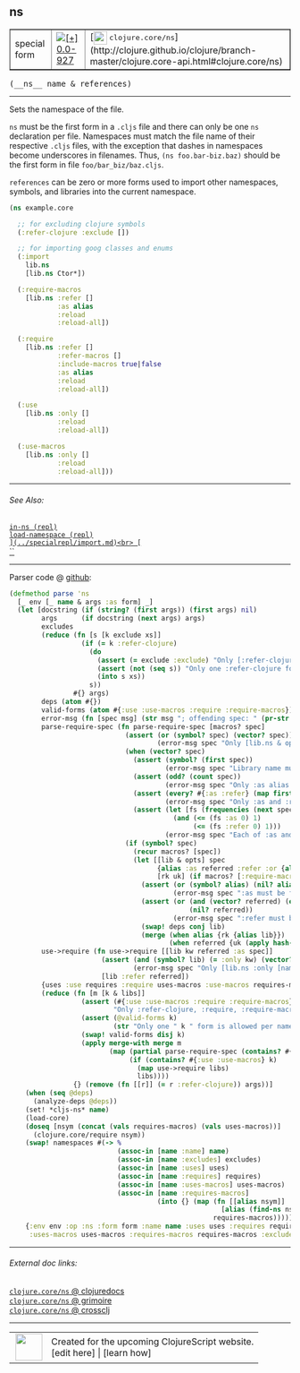 ## ns



 <table border="1">
<tr>
<td>special form</td>
<td><a href="https://github.com/cljsinfo/cljs-api-docs/tree/0.0-927"><img valign="middle" alt="[+] 0.0-927" title="Added in 0.0-927" src="https://img.shields.io/badge/+-0.0--927-lightgrey.svg"></a> </td>
<td>
[<img height="24px" valign="middle" src="http://i.imgur.com/1GjPKvB.png"> <samp>clojure.core/ns</samp>](http://clojure.github.io/clojure/branch-master/clojure.core-api.html#clojure.core/ns)
</td>
</tr>
</table>


 <samp>
(__ns__ name & references)<br>
</samp>

---

Sets the namespace of the file.

`ns` must be the first form in a `.cljs` file and there can only be one `ns`
declaration per file. Namespaces must match the file name of their respective
`.cljs` files, with the exception that dashes in namespaces become underscores
in filenames. Thus, `(ns foo.bar-biz.baz)` should be the first form in file
`foo/bar_biz/baz.cljs`.

`references` can be zero or more forms used to import other namespaces, symbols,
and libraries into the current namespace.

```clj
(ns example.core

  ;; for excluding clojure symbols
  (:refer-clojure :exclude [])

  ;; for importing goog classes and enums
  (:import
    lib.ns
    [lib.ns Ctor*])

  (:require-macros
    [lib.ns :refer []
            :as alias
            :reload
            :reload-all])

  (:require
    [lib.ns :refer []
            :refer-macros []
            :include-macros true|false
            :as alias
            :reload
            :reload-all])

  (:use
    [lib.ns :only []
            :reload
            :reload-all])

  (:use-macros
    [lib.ns :only []
            :reload
            :reload-all]))
```



---


###### See Also:

[`in-ns (repl)`](../specialrepl/in-ns.md)<br>
[`load-namespace (repl)`](../specialrepl/load-namespace.md)<br>
[``](../specialrepl/import.md)<br>
[``](../specialrepl/require.md)<br>
[``](../specialrepl/require-macros.md)<br>

---




Parser code @ [github](https://github.com/clojure/clojurescript/blob/r1450/src/clj/cljs/analyzer.clj#L591-L668):

```clj
(defmethod parse 'ns
  [_ env [_ name & args :as form] _]
  (let [docstring (if (string? (first args)) (first args) nil)
        args      (if docstring (next args) args)
        excludes
        (reduce (fn [s [k exclude xs]]
                  (if (= k :refer-clojure)
                    (do
                      (assert (= exclude :exclude) "Only [:refer-clojure :exclude [names]] form supported")
                      (assert (not (seq s)) "Only one :refer-clojure form is allowed per namespace definition")
                      (into s xs))
                    s))
                #{} args)
        deps (atom #{})
        valid-forms (atom #{:use :use-macros :require :require-macros})
        error-msg (fn [spec msg] (str msg "; offending spec: " (pr-str spec)))
        parse-require-spec (fn parse-require-spec [macros? spec]
                             (assert (or (symbol? spec) (vector? spec))
                                     (error-msg spec "Only [lib.ns & options] and lib.ns specs supported in :require / :require-macros"))
                             (when (vector? spec)
                               (assert (symbol? (first spec))
                                       (error-msg spec "Library name must be specified as a symbol in :require / :require-macros"))
                               (assert (odd? (count spec))
                                       (error-msg spec "Only :as alias and :refer [names] options supported in :require"))
                               (assert (every? #{:as :refer} (map first (partition 2 (next spec))))
                                       (error-msg spec "Only :as and :refer options supported in :require / :require-macros"))
                               (assert (let [fs (frequencies (next spec))]
                                         (and (<= (fs :as 0) 1)
                                              (<= (fs :refer 0) 1)))
                                       (error-msg spec "Each of :as and :refer options may only be specified once in :require / :require-macros")))
                             (if (symbol? spec)
                               (recur macros? [spec])
                               (let [[lib & opts] spec
                                     {alias :as referred :refer :or {alias lib}} (apply hash-map opts)
                                     [rk uk] (if macros? [:require-macros :use-macros] [:require :use])]
                                 (assert (or (symbol? alias) (nil? alias))
                                         (error-msg spec ":as must be followed by a symbol in :require / :require-macros"))
                                 (assert (or (and (vector? referred) (every? symbol? referred))
                                             (nil? referred))
                                         (error-msg spec ":refer must be followed by a vector of symbols in :require / :require-macros"))
                                 (swap! deps conj lib)
                                 (merge (when alias {rk {alias lib}})
                                        (when referred {uk (apply hash-map (interleave referred (repeat lib)))})))))
        use->require (fn use->require [[lib kw referred :as spec]]
                       (assert (and (symbol? lib) (= :only kw) (vector? referred) (every? symbol? referred))
                               (error-msg spec "Only [lib.ns :only [names]] specs supported in :use / :use-macros"))
                       [lib :refer referred])
        {uses :use requires :require uses-macros :use-macros requires-macros :require-macros :as params}
        (reduce (fn [m [k & libs]]
                  (assert (#{:use :use-macros :require :require-macros} k)
                          "Only :refer-clojure, :require, :require-macros, :use and :use-macros libspecs supported")
                  (assert (@valid-forms k)
                          (str "Only one " k " form is allowed per namespace definition"))
                  (swap! valid-forms disj k)
                  (apply merge-with merge m
                         (map (partial parse-require-spec (contains? #{:require-macros :use-macros} k))
                              (if (contains? #{:use :use-macros} k)
                                (map use->require libs)
                                libs))))
                {} (remove (fn [[r]] (= r :refer-clojure)) args))]
    (when (seq @deps)
      (analyze-deps @deps))
    (set! *cljs-ns* name)
    (load-core)
    (doseq [nsym (concat (vals requires-macros) (vals uses-macros))]
      (clojure.core/require nsym))
    (swap! namespaces #(-> %
                           (assoc-in [name :name] name)
                           (assoc-in [name :excludes] excludes)
                           (assoc-in [name :uses] uses)
                           (assoc-in [name :requires] requires)
                           (assoc-in [name :uses-macros] uses-macros)
                           (assoc-in [name :requires-macros]
                                     (into {} (map (fn [[alias nsym]]
                                                     [alias (find-ns nsym)])
                                                   requires-macros)))))
    {:env env :op :ns :form form :name name :uses uses :requires requires
     :uses-macros uses-macros :requires-macros requires-macros :excludes excludes}))
```

<!--
Repo - tag - source tree - lines:

 <pre>
clojurescript @ r1450
└── src
    └── clj
        └── cljs
            └── <ins>[analyzer.clj:591-668](https://github.com/clojure/clojurescript/blob/r1450/src/clj/cljs/analyzer.clj#L591-L668)</ins>
</pre>

-->

---



###### External doc links:

[`clojure.core/ns` @ clojuredocs](http://clojuredocs.org/clojure.core/ns)<br>
[`clojure.core/ns` @ grimoire](http://conj.io/store/v1/org.clojure/clojure/1.7.0-beta3/clj/clojure.core/ns/)<br>
[`clojure.core/ns` @ crossclj](http://crossclj.info/fun/clojure.core/ns.html)<br>

---

 <table>
<tr><td>
<img valign="middle" align="right" width="48px" src="http://i.imgur.com/Hi20huC.png">
</td><td>
Created for the upcoming ClojureScript website.<br>
[edit here] | [learn how]
</td></tr></table>

[edit here]:https://github.com/cljsinfo/cljs-api-docs/blob/master/cljsdoc/special/ns.cljsdoc
[learn how]:https://github.com/cljsinfo/cljs-api-docs/wiki/cljsdoc-files

<!--

This information was too distracting to show to readers, but I'll leave it
commented here since it is helpful to:

- pretty-print the data used to generate this document
- and show how to retrieve that data



The API data for this symbol:

```clj
{:description "Sets the namespace of the file.\n\n`ns` must be the first form in a `.cljs` file and there can only be one `ns`\ndeclaration per file. Namespaces must match the file name of their respective\n`.cljs` files, with the exception that dashes in namespaces become underscores\nin filenames. Thus, `(ns foo.bar-biz.baz)` should be the first form in file\n`foo/bar_biz/baz.cljs`.\n\n`references` can be zero or more forms used to import other namespaces, symbols,\nand libraries into the current namespace.\n\n```clj\n(ns example.core\n\n  ;; for excluding clojure symbols\n  (:refer-clojure :exclude [])\n\n  ;; for importing goog classes and enums\n  (:import\n    lib.ns\n    [lib.ns Ctor*])\n\n  (:require-macros\n    [lib.ns :refer []\n            :as alias\n            :reload\n            :reload-all])\n\n  (:require\n    [lib.ns :refer []\n            :refer-macros []\n            :include-macros true|false\n            :as alias\n            :reload\n            :reload-all])\n\n  (:use\n    [lib.ns :only []\n            :reload\n            :reload-all])\n\n  (:use-macros\n    [lib.ns :only []\n            :reload\n            :reload-all]))\n```",
 :ns "special",
 :name "ns",
 :signature ["[name & references]"],
 :history [["+" "0.0-927"]],
 :type "special form",
 :related ["specialrepl/in-ns"
           "specialrepl/load-namespace"
           "specialrepl/import"
           "specialrepl/require"
           "specialrepl/require-macros"],
 :full-name-encode "special/ns",
 :source {:code "(defmethod parse 'ns\n  [_ env [_ name & args :as form] _]\n  (let [docstring (if (string? (first args)) (first args) nil)\n        args      (if docstring (next args) args)\n        excludes\n        (reduce (fn [s [k exclude xs]]\n                  (if (= k :refer-clojure)\n                    (do\n                      (assert (= exclude :exclude) \"Only [:refer-clojure :exclude [names]] form supported\")\n                      (assert (not (seq s)) \"Only one :refer-clojure form is allowed per namespace definition\")\n                      (into s xs))\n                    s))\n                #{} args)\n        deps (atom #{})\n        valid-forms (atom #{:use :use-macros :require :require-macros})\n        error-msg (fn [spec msg] (str msg \"; offending spec: \" (pr-str spec)))\n        parse-require-spec (fn parse-require-spec [macros? spec]\n                             (assert (or (symbol? spec) (vector? spec))\n                                     (error-msg spec \"Only [lib.ns & options] and lib.ns specs supported in :require / :require-macros\"))\n                             (when (vector? spec)\n                               (assert (symbol? (first spec))\n                                       (error-msg spec \"Library name must be specified as a symbol in :require / :require-macros\"))\n                               (assert (odd? (count spec))\n                                       (error-msg spec \"Only :as alias and :refer [names] options supported in :require\"))\n                               (assert (every? #{:as :refer} (map first (partition 2 (next spec))))\n                                       (error-msg spec \"Only :as and :refer options supported in :require / :require-macros\"))\n                               (assert (let [fs (frequencies (next spec))]\n                                         (and (<= (fs :as 0) 1)\n                                              (<= (fs :refer 0) 1)))\n                                       (error-msg spec \"Each of :as and :refer options may only be specified once in :require / :require-macros\")))\n                             (if (symbol? spec)\n                               (recur macros? [spec])\n                               (let [[lib & opts] spec\n                                     {alias :as referred :refer :or {alias lib}} (apply hash-map opts)\n                                     [rk uk] (if macros? [:require-macros :use-macros] [:require :use])]\n                                 (assert (or (symbol? alias) (nil? alias))\n                                         (error-msg spec \":as must be followed by a symbol in :require / :require-macros\"))\n                                 (assert (or (and (vector? referred) (every? symbol? referred))\n                                             (nil? referred))\n                                         (error-msg spec \":refer must be followed by a vector of symbols in :require / :require-macros\"))\n                                 (swap! deps conj lib)\n                                 (merge (when alias {rk {alias lib}})\n                                        (when referred {uk (apply hash-map (interleave referred (repeat lib)))})))))\n        use->require (fn use->require [[lib kw referred :as spec]]\n                       (assert (and (symbol? lib) (= :only kw) (vector? referred) (every? symbol? referred))\n                               (error-msg spec \"Only [lib.ns :only [names]] specs supported in :use / :use-macros\"))\n                       [lib :refer referred])\n        {uses :use requires :require uses-macros :use-macros requires-macros :require-macros :as params}\n        (reduce (fn [m [k & libs]]\n                  (assert (#{:use :use-macros :require :require-macros} k)\n                          \"Only :refer-clojure, :require, :require-macros, :use and :use-macros libspecs supported\")\n                  (assert (@valid-forms k)\n                          (str \"Only one \" k \" form is allowed per namespace definition\"))\n                  (swap! valid-forms disj k)\n                  (apply merge-with merge m\n                         (map (partial parse-require-spec (contains? #{:require-macros :use-macros} k))\n                              (if (contains? #{:use :use-macros} k)\n                                (map use->require libs)\n                                libs))))\n                {} (remove (fn [[r]] (= r :refer-clojure)) args))]\n    (when (seq @deps)\n      (analyze-deps @deps))\n    (set! *cljs-ns* name)\n    (load-core)\n    (doseq [nsym (concat (vals requires-macros) (vals uses-macros))]\n      (clojure.core/require nsym))\n    (swap! namespaces #(-> %\n                           (assoc-in [name :name] name)\n                           (assoc-in [name :excludes] excludes)\n                           (assoc-in [name :uses] uses)\n                           (assoc-in [name :requires] requires)\n                           (assoc-in [name :uses-macros] uses-macros)\n                           (assoc-in [name :requires-macros]\n                                     (into {} (map (fn [[alias nsym]]\n                                                     [alias (find-ns nsym)])\n                                                   requires-macros)))))\n    {:env env :op :ns :form form :name name :uses uses :requires requires\n     :uses-macros uses-macros :requires-macros requires-macros :excludes excludes}))",
          :title "Parser code",
          :repo "clojurescript",
          :tag "r1450",
          :filename "src/clj/cljs/analyzer.clj",
          :lines [591 668]},
 :full-name "special/ns",
 :clj-symbol "clojure.core/ns"}

```

Retrieve the API data for this symbol:

```clj
;; from Clojure REPL
(require '[clojure.edn :as edn])
(-> (slurp "https://raw.githubusercontent.com/cljsinfo/cljs-api-docs/catalog/cljs-api.edn")
    (edn/read-string)
    (get-in [:symbols "special/ns"]))
```

-->
